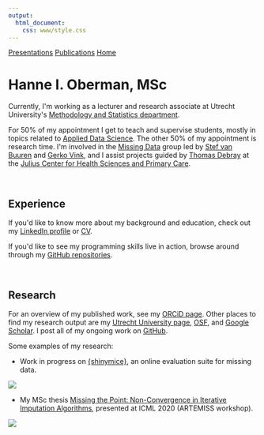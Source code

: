 ```yaml
---
output: 
  html_document: 
    css: www/style.css
---
```

<div class="topnav">
  <a href="https://hanneoberman.github.io/presentations">Presentations</a>
  <a href="https://hanneoberman.github.io/publications">Publications</a>
  <a class="active" href="#home">Home</a>
</div>

# Hanne I. Oberman, MSc

Currently, I'm working as a lecturer and research associate at Utrecht University's [Methodology and Statistics department](https://www.uu.nl/en/organisation/methodology-and-statistics). 

For 50% of my appointment I get to teach and supervise students, mostly in topics related to [Applied Data Science](https://www.uu.nl/en/research/applied-data-science). The other 50% of my appointment is research time. I'm involved in the [Missing Data](https://www.uu.nl/en/organisation/methodology-and-statistics/missing-data) group led by [Stef van Buuren](https://stefvanbuuren.name/) and [Gerko Vink](https://www.gerkovink.com/), and I assist projects guided by [Thomas Debray](https://thomasdebray.be/) at the [Julius Center for Health Sciences and Primary Care](https://juliuscentrum.umcutrecht.nl/en/). 

<br>

## Experience

If you'd like to know more about my background and education, check out my [LinkedIn profile](https://www.linkedin.com/in/hanneoberman/) or [CV](https://hanneoberman.github.io/CV/HanneObermanCV.pdf).

If you'd like to see my programming skills live in action, browse around through my [GitHub repositories](https://github.com/hanneoberman).

<br>

## Research

For an overview of my published work, see my [ORCiD page](https://orcid.org/0000-0003-3276-2141). Other places to find my research output are my [Utrecht University page](https://www.uu.nl/staff/HIOberman), [OSF](https://osf.io/d8c5f/), and [Google Scholar](https://scholar.google.nl/citations?user=myLQXrEAAAAJ). I post all of my ongoing work on [GitHub](https://github.com/hanneoberman). 

Some examples of my research:

- Work in progress on [{shinymice}](https://hanneoberman.shinyapps.io/shinymice-demo/), an online evaluation suite for missing data. 

![](./img/hex.png)

- My MSc thesis [Missing the Point: Non-Convergence in Iterative Imputation Algorithms](https://openreview.net/pdf?id=fHSVg6mVqpw), presented at ICML 2020 (ARTEMISS workshop).

![](./img/conv.png)



